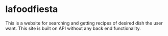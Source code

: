 # lafoodfiesta
This is a website for searching and getting recipes of desired dish the user want.
This site is built on API without any back end functionality.
